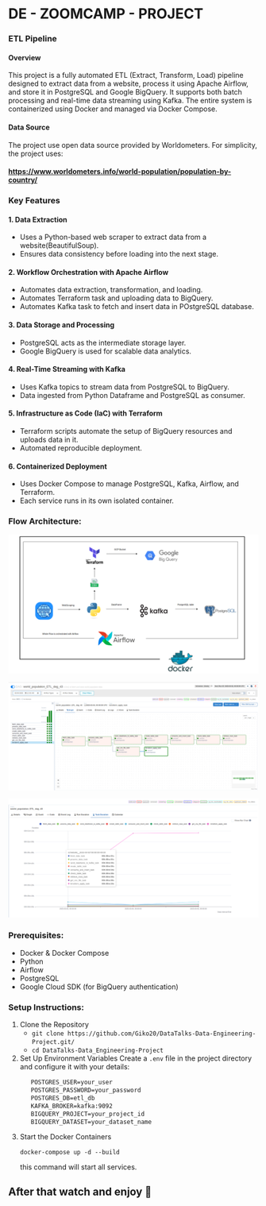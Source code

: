 # DE - ZOOMCAMP - PROJECT

### ETL Pipeline

#### Overview
This project is a fully automated ETL (Extract, Transform, Load) pipeline designed to extract data from a website, process it using Apache Airflow, and store it in PostgreSQL and Google BigQuery. It supports both batch processing and real-time data streaming using Kafka. The entire system is containerized using Docker and managed via Docker Compose.

#### Data Source
The project use open data source provided by Worldometers. For simplicity, the project uses:
#### https://www.worldometers.info/world-population/population-by-country/

### Key Features
#### 1. Data Extraction
* Uses a Python-based web scraper to extract data from a website(BeautifulSoup).
* Ensures data consistency before loading into the next stage.
#### 2. Workflow Orchestration with Apache Airflow
* Automates data extraction, transformation, and loading.
* Automates Terraform task and uploading data to BigQuery.
* Automates Kafka task to fetch and insert data in POstgreSQL database.
#### 3. Data Storage and Processing
* PostgreSQL acts as the intermediate storage layer.
* Google BigQuery is used for scalable data analytics.
#### 4. Real-Time Streaming with Kafka
* Uses Kafka topics to stream data from PostgreSQL to BigQuery.
* Data ingested from Python Dataframe and PostgreSQL as consumer.
#### 5. Infrastructure as Code (IaC) with Terraform
* Terraform scripts automate the setup of BigQuery resources and uploads data in it.
* Automated reproducible deployment.
#### 6. Containerized Deployment
* Uses Docker Compose to manage PostgreSQL, Kafka, Airflow, and Terraform.
* Each service runs in its own isolated container.

### Flow Architecture:
![Diagram](images/structure.png)

![Diagram](images/pipeline.png)

![Diagram](images/time_spent_flow.png)

### Prerequisites:
* Docker & Docker Compose
* Python
* Airflow
* PostgreSQL
* Google Cloud SDK (for BigQuery authentication)

### Setup Instructions:
1) Clone the Repository
   * ```git clone https://github.com/Giko20/DataTalks-Data-Engineering-Project.git/```
   * ```cd DataTalks-Data_Engineering-Project```
2) Set Up Environment Variables
   Create a ```.env``` file in the project directory and configure it with your details:
   ```
      POSTGRES_USER=your_user
      POSTGRES_PASSWORD=your_password
      POSTGRES_DB=etl_db
      KAFKA_BROKER=kafka:9092
      BIGQUERY_PROJECT=your_project_id
      BIGQUERY_DATASET=your_dataset_name
   ```
3) Start the Docker Containers
   ```
   docker-compose up -d --build
   ```
   this command will start all services.


## After that watch and enjoy 💯
